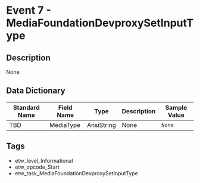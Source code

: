 # Event 7 - MediaFoundationDevproxySetInputType

## Description
None

## Data Dictionary
|Standard Name|Field Name|Type|Description|Sample Value|
|---|---|---|---|---|
|TBD|MediaType|AnsiString|None|`None`|

## Tags
* etw_level_Informational
* etw_opcode_Start
* etw_task_MediaFoundationDevproxySetInputType